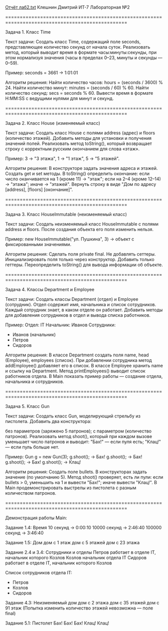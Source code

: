 [Отчёт лаб2.txt](https://github.com/user-attachments/files/22970136/2.txt)
Клешнин Дмитрий ИТ-7 Лабораторная №2

================================================================================================

Задача 1. Класс Time

Текст задачи:
Создать класс Time, содержащий поле seconds, представляющее количество секунд от начала суток. Реализовать метод, который выводит время в формате часы:минуты:секунды, при этом нормализуя значения (часы в пределах 0–23, минуты и секунды — 0–59).

Пример:
seconds = 3661 → 1:01:01

Алгоритм решения:
Найти количество часов: hours = (seconds / 3600) % 24.
Найти количество минут: minutes = (seconds / 60) % 60.
Найти количество секунд: secs = seconds % 60.
Вывести время в формате H:MM:SS с ведущими нулями для минут и секунд.

================================================================================================

Задача 2. Класс House (изменяемый класс)

Текст задачи:
Создать класс House с полями address (адрес) и floors (количество этажей).
Добавить методы для установки и получения значений полей.
Реализовать метод toString(), который возвращает строку с корректным русским окончанием для слова «этаж».

Пример:
3 → "3 этажа", 1 → "1 этаж", 5 → "5 этажей".

Алгоритм решения:
В конструкторе задать значения адреса и этажей.
Создать get и set методы.
В toString() определить окончание:
если число оканчивается на 1 (кроме 11) → "этаж";
если на 2–4 (кроме 12–14) → "этажа";
иначе → "этажей".
Вернуть строку в виде "Дом по адресу [address], [floors] [окончание]".

================================================================================================

Задача 3. Класс HouseImmutable (неизменяемый класс)

Текст задачи:
Создать неизменяемый класс HouseImmutable с полями address и floors.
После создания объекта его поля изменить нельзя.

Пример:
new HouseImmutable("ул. Пушкина", 3)
→ объект с фиксированными значениями.

Алгоритм решения:
Сделать поля private final.
Не добавлять сеттеры.
Инициализировать поля только через конструктор.
Добавить только геттеры.
Переопределить toString() для вывода информации об объекте.

================================================================================================

Задача 4. Классы Department и Employee

Текст задачи:
Создать классы Department (отдел) и Employee (сотрудник).
Отдел содержит имя, начальника и список сотрудников.
Каждый сотрудник знает, в каком отделе он работает.
Добавить методы для добавления сотрудников в отдел и вывода списка работников.

Пример:
Отдел: IT
Начальник: Иванов
Сотрудники:
- Иванов (начальник)
- Петров
- Сидоров

Алгоритм решения:
В классе Department создать поля name, head (Employee), employees (список).
При добавлении сотрудника метод addEmployee() добавляет его в список.
В классе Employee хранить name и ссылку на Department.
Метод printEmployees() выводит список работников отдела.
В Main показать пример работы — создание отдела, начальника и сотрудников.

================================================================================================

Задача 5. Класс Gun

Текст задачи:
Создать класс Gun, моделирующий стрельбу из пистолета.
Добавить два конструктора:

без параметров (заряжено 5 патронов);
с параметром (количество патронов).
Реализовать метод shoot(), который при каждом вызове уменьшает число патронов и выводит:
"Бах!" — если пуля есть;
"Клац!" — если пуль больше нет.

Пример:
Gun g = new Gun(3);
g.shoot(); → Бах!
g.shoot(); → Бах!
g.shoot(); → Бах!
g.shoot(); → Клац!


Алгоритм решения:
Создать поле bullets.
В конструкторах задать значение (по умолчанию 5).
Метод shoot() проверяет, есть ли пули:
если bullets > 0, уменьшить на 1 и вывести "Бах!";
иначе вывести "Клац!".
В Main продемонстрировать выстрелы из пистолета с разным количеством патронов.

================================================================================================

Демонстрация работы Main:

Задание 1.4: Время
10 секунд -> 0:00:10
10000 секунд -> 2:46:40
100000 секунд -> 3:46:40

Задание 1.5: Дом
дом с 1 этаж
дом с 5 этажей
дом с 23 этажа

Задание 2.4 и 3.4: Сотрудники и отделы
Петров работает в отделе IT, начальник которого Козлов
Козлов начальник отдела IT
Сидоров работает в отделе IT, начальник которого Козлов

Список сотрудников отдела IT:
 - Петров
 - Козлов
 - Сидоров

Задание 4.3: Неизменяемый дом
дом с 2 этажа
дом с 35 этажей
дом с 91 этаж
(Попытка изменить количество этажей невозможна — поле final)

Задание 5.1: Пистолет
Бах!
Бах!
Бах!
Клац!
Клац!
